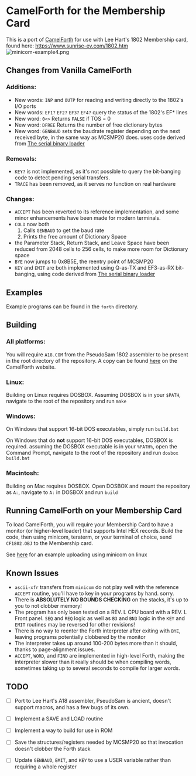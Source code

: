 # CamelForth for the Membership Card

This is a port of [CamelForth](http://www.camelforth.com) for use with Lee Hart's 1802 Membership card, found here: https://www.sunrise-ev.com/1802.htm
![minicom-example4.png](doc/pic/minicom-example4.png)

## Changes from Vanilla CamelForth
### Additions:

 - New words: `INP` and `OUTP` for reading and writing directly to the
 1802's I/O ports
 - New words: `EF1?` `EF2?` `EF3?` `EF4?` query the status of the 1802's EF* lines
 - New word: `0<>` Returns `FALSE` if TOS = 0
 - New word: `DFREE` Returns the number of free dictionary bytes
 - New word: `GENBAUD` sets the baudrate register depending on the next received byte, in the same way as MCSMP20 does. uses code derived from [The serial binary loader](https://www.retrotechnology.com/memship/mship_binloader.html)

### Removals:

-	`KEY?` is not implemented, as it's not possible to query the bit-banging code to detect pending serial transfers.
-	`TRACE` has been removed, as it serves no function on real hardware

### Changes: 

- `ACCEPT` has been reverted to its reference implementation, and some minor enhancements have been made for modern terminals.
- `COLD` now both 
	1. Calls `GENBAUD` to get the baud rate
	2. Prints the free amount of Dictionary Space
- the Parameter Stack, Return Stack, and Leave Space have been reduced from 2048 cells to 256 cells, to make more room for Dictionary space
- `BYE` now jumps to 0x8B5E, the reentry point of MCSMP20
- `KEY` and `EMIT` are both implemented using Q-as-TX and EF3-as-RX bit-banging, using code derived from [The serial binary loader](https://www.retrote)

##  Examples

Example programs can be found in the `forth` directory.

## Building

### All platforms:

You will require `A18.COM` from the PseudoSam 1802 assembler to be present in the root directory of the repository. A copy can be found [here](http://www.camelforth.com/download.php?view.13) on the CamelForth website.

### Linux:

Building on Linux requires DOSBOX. Assuming DOSBOX is in your `$PATH`, navigate to the root of the repository and run `make`

### Windows:

On Windows that support 16-bit DOS executables, simply run `build.bat`

On Windows that do **not** support 16-bit DOS executables, DOSBOX is required. assuming the DOSBOX executable is in your `%PATH%`, open the Command Prompt, navigate to the root of the repository and run `dosbox build.bat`

### Macintosh:

Building on Mac requires DOSBOX. Open DOSBOX and mount the repository as `A:`, navigate to `A:` in DOSBOX and run `build`

## Running CamelForth on your Membership Card

To load CamelForth, you will require your Membership Card to have a monitor (or higher-level loader) that supports Intel HEX records.
Build the code, then using minicom, teraterm, or your terminal of choice, send `CF1802.OBJ` to the Membership card.

See [here](doc/minicom-example.md) for an example uploading using minicom on linux

## Known Issues

- `ascii-xfr` transfers from `minicom` do not play well with the reference `ACCEPT` routine, you'll have to key in your programs by hand. sorry.
- There is **ABSOLUTELY NO BOUNDS CHECKING** on the stacks, it's up to you to not clobber memory!
- The program has only been tested on a REV. L CPU board with a REV. L Front panel. `SEQ` and `REQ` logic as well as `B3` and `BN3` logic in the `KEY` and `EMIT` routines may be reversed for other revisions!
- There is no way to reenter the Forth interpreter after exiting with `BYE`, leaving programs potentially clobbered by the monitor
- The interpreter takes up around 100-200 bytes more than it should, thanks to page-alignment issues.
- `ACCEPT`, `WORD`, and `FIND` are implemented in high-level Forth, making the interpreter slower than it really should be when compiling words, sometimes taking up to several seconds to compile for larger words.

## TODO

 - [ ] Port to Lee Hart's A18 assembler, PseudoSam is ancient, doesn't support macros, and has a few bugs of its own.
 - [ ] Implement a SAVE and LOAD routine
 - [ ] Implement a way to build for use in ROM
 - [ ] Save the structures/registers needed by MCSMP20 so that invocation doesn't clobber the Forth stack
 - [ ] Update `GENBAUD`, `EMIT`, and `KEY` to use a USER variable rather than requiring a whole register

